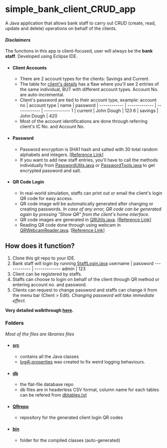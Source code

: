 # simple_bank_client_CRUD_app
A Java application that allows bank staff to carry out CRUD (create, read, update and delete) operations on behalf of the clients.

#### *Disclaimers*
The functions in this app is client-focused, user will always be the __bank staff__.
Developed using Eclipse IDE.

* #### Client Accounts
  * There are 2 account types for the clients: Savings and Current.
  * The table for [client's details](https://github.com/maybeaveragedude/simple_bank_client_CRUD_app/blob/master/db/clientdetails.txt) has a flaw where you'll see 2 entries of the same individual, BUT with different account types. Account No. are auto-incremental.
  * Client's password are tied to their account type, example: 
     account no | account type | name | password |
      ------------ | ------------- | ------------ | -------------
      1 | current | John Dough | 123
      6 | savings | John Dough | 420
  * Most of the account identifications are done through referring client's IC No. and Account No.
* #### Password
  * Password encryption is SHA1 hash and salted with 30 total random alphabets and integers. [[Reference Link](https://www.appsdeveloperblog.com/encrypt-user-password-example-java/)]
  * If you want to add new staff entries, you'll have to call the methods individually from [PasswordUtils.java](https://github.com/maybeaveragedude/simple_bank_client_CRUD_app/blob/master/src/jpbankpjct/PasswordUtils.java) or [PasswordTools.java](https://github.com/maybeaveragedude/simple_bank_client_CRUD_app/blob/master/src/jpbankpjct/PasswordTools.java) to get encrypted password and salt.
* #### QR Code Login
  * In real-world simulation, staffs can print out or email the client's login QR code for easy access.
  * QR code image will be automatically generated after changing or creating passwords. *In case of any error, QR code can be generated again by pressing "Show QR" from the client's home interface.*
  * QR code images are generated in [QRUtils.java](https://github.com/maybeaveragedude/simple_bank_client_CRUD_app/blob/master/src/jpbankpjct/QRUtils.java). [[Reference Link](https://www.callicoder.com/qr-code-reader-scanner-in-java-using-zxing/)]
  * Reading QR code done through using webcam in [QRWebcamReader.java](https://github.com/maybeaveragedude/simple_bank_client_CRUD_app/blob/master/src/jpbankpjct/QRWebcamReader.java). [[Reference Link](https://github.com/vivekkairi/webcam-qr-barcode-scanner)]

## How does it function? 

1. Clone this git repo to your IDE.
2. Bank staff will login by running [StaffLogin.java](https://github.com/maybeaveragedude/simple_bank_client_CRUD_app/blob/master/src/jpbankpjct/StaffLogin.java)
  username | password
    ------------ | -------------
    admin | 123
2. Client can be registered by staffs.
3. Staffs can choose to login on behalf of the client through QR method or entering account no. and password.
4. Clients can request to change password and staffs can change it from the menu bar (Client > Edit). *Changing password will take immediate effect.*

__Very detailed walkthrough [here](https://github.com/maybeaveragedude/simple_bank_client_CRUD_app/blob/master/Java%20Documentation.docx).__


### Folders
*Most of the files are libraries files*
* #### [src](https://github.com/maybeaveragedude/simple_bank_client_CRUD_app/tree/master/src)
  * contains all the Java classes
  * [log4j.properties](https://github.com/maybeaveragedude/simple_bank_client_CRUD_app/blob/master/src/log4j.properties) was created to fix weird logging behaviours.
* #### [db](https://github.com/maybeaveragedude/simple_bank_client_CRUD_app/tree/master/db)
  * the flat-file database repo
  * db files are in headerless CSV format, column name for each tables can be refered from [dbtables.txt](https://github.com/maybeaveragedude/simple_bank_client_CRUD_app/blob/master/db/dbtables.txt)
* #### [QRrepo](https://github.com/maybeaveragedude/simple_bank_client_CRUD_app/tree/master/QRrepo)
  * repository for the generated client login QR codes
* #### [bin](https://github.com/maybeaveragedude/simple_bank_client_CRUD_app/tree/master/bin)
  * folder for the compiled classes (auto-generated)
